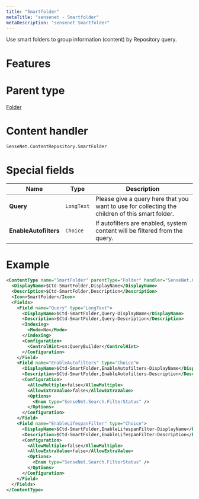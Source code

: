 ```yaml
---
title: "Smartfolder"
metaTitle: "sensenet - Smartfolder"
metaDescription: "sensenet Smartfolder"
---
```


Use smart folders to group information (content) by Repository query.

# Features

# Parent type

[Folder](/concepts/content-types/02-folder)

# Content handler

`SenseNet.ContentRepository.SmartFolder`

# Special fields

| Name                  | Type       | Description                                                                                     |
| --------------------- | ---------- | ----------------------------------------------------------------------------------------------- |
| **Query**             | `LongText` | Please give a query here that you want to use for collecting the children of this smart folder. |
| **EnableAutofilters** | `Choice`   | If autofilters are enabled, system content will be filtered from the query.                     |

# Example

```xml
<ContentType name="SmartFolder" parentType="Folder" handler="SenseNet.ContentRepository.SmartFolder" xmlns="http://schemas.sensenet.com/SenseNet/ContentRepository/ContentTypeDefinition">
  <DisplayName>$Ctd-SmartFolder,DisplayName</DisplayName>
  <Description>$Ctd-SmartFolder,Description</Description>
  <Icon>SmartFolder</Icon>
  <Fields>
    <Field name="Query" type="LongText">
      <DisplayName>$Ctd-SmartFolder,Query-DisplayName</DisplayName>
      <Description>$Ctd-SmartFolder,Query-Description</Description>
      <Indexing>
        <Mode>No</Mode>
      </Indexing>
      <Configuration>
        <ControlHint>sn:QueryBuilder</ControlHint>
      </Configuration>
    </Field>
    <Field name="EnableAutofilters" type="Choice">
      <DisplayName>$Ctd-SmartFolder,EnableAutofilters-DisplayName</DisplayName>
      <Description>$Ctd-SmartFolder,EnableAutofilters-Description</Description>
      <Configuration>
        <AllowMultiple>false</AllowMultiple>
        <AllowExtraValue>false</AllowExtraValue>
        <Options>
          <Enum type="SenseNet.Search.FilterStatus" />
        </Options>
      </Configuration>
    </Field>
    <Field name="EnableLifespanFilter" type="Choice">
      <DisplayName>$Ctd-SmartFolder,EnableLifespanFilter-DisplayName</DisplayName>
      <Description>$Ctd-SmartFolder,EnableLifespanFilter-Description</Description>
      <Configuration>
        <AllowMultiple>false</AllowMultiple>
        <AllowExtraValue>false</AllowExtraValue>
        <Options>
          <Enum type="SenseNet.Search.FilterStatus" />
        </Options>
      </Configuration>
    </Field>
  </Fields>
</ContentType>
```

